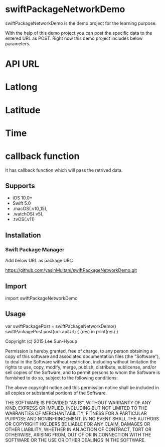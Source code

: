 # swiftPackageNetworkDemo

swiftPackageNetworkDemo is the demo project for the learning purpose.

With the help of this demo project you can post the specific data to the entered URL as POST. Right now this demo project includes below parameters.

# API URL
# Latlong
# Latitude
# Time
# callback function

It has callback function which will pass the retrived data.

## Supports
* iOS 10.0+
* Swift 5.0
* .macOS(.v10_15),
* .watchOS(.v5),
* .tvOS(.v11)

## Installation

### Swift Package Manager
Add below URL as package URL:

https://github.com/yasinMultani/swiftPackageNetworkDemo.git

## Import
import swiftPackageNetworkDemo

## Usage
var swiftPackagePost = swiftPackageNetworkDemo()
swiftPackagePost.post(url: apiUrl) { (res) in
    print(res)
}


Copyright (c) 2015 Lee Sun-Hyoup

Permission is hereby granted, free of charge, to any person obtaining a copy
of this software and associated documentation files (the "Software"), to deal
in the Software without restriction, including without limitation the rights
to use, copy, modify, merge, publish, distribute, sublicense, and/or sell
copies of the Software, and to permit persons to whom the Software is
furnished to do so, subject to the following conditions:

The above copyright notice and this permission notice shall be included in all
copies or substantial portions of the Software.

THE SOFTWARE IS PROVIDED "AS IS", WITHOUT WARRANTY OF ANY KIND, EXPRESS OR
IMPLIED, INCLUDING BUT NOT LIMITED TO THE WARRANTIES OF MERCHANTABILITY,
FITNESS FOR A PARTICULAR PURPOSE AND NONINFRINGEMENT. IN NO EVENT SHALL THE
AUTHORS OR COPYRIGHT HOLDERS BE LIABLE FOR ANY CLAIM, DAMAGES OR OTHER
LIABILITY, WHETHER IN AN ACTION OF CONTRACT, TORT OR OTHERWISE, ARISING FROM,
OUT OF OR IN CONNECTION WITH THE SOFTWARE OR THE USE OR OTHER DEALINGS IN THE
SOFTWARE.
